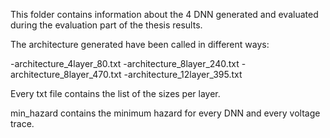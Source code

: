 This folder contains information about the 4 DNN generated and evaluated during the evaluation
part of the thesis results.

The architecture generated have been called in different ways:

-architecture_4layer_80.txt
-architecture_8layer_240.txt
-architecture_8layer_470.txt
-architecture_12layer_395.txt

Every txt file contains the list of the sizes per layer.

min_hazard contains the minimum hazard for every DNN and every voltage trace.